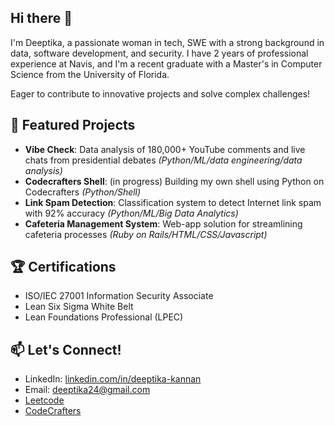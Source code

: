 ## Hi there 👋

I'm Deeptika, a passionate woman in tech, SWE with a strong background in data, software development, and security. I have 2 years of professional experience at Navis, and I'm a recent graduate with a Master's in Computer Science from the University of Florida. 

Eager to contribute to innovative projects and solve complex challenges!

## 🚀 Featured Projects

- **Vibe Check**: Data analysis of 180,000+ YouTube comments and live chats from presidential debates _(Python/ML/data engineering/data analysis)_
- **Codecrafters Shell**: (in progress) Building my own shell using Python on Codecrafters _(Python/Shell)_
- **Link Spam Detection**: Classification system to detect Internet link spam with 92% accuracy _(Python/ML/Big Data Analytics)_
- **Cafeteria Management System**: Web-app solution for streamlining cafeteria processes _(Ruby on Rails/HTML/CSS/Javascript)_

## 🏆 Certifications

- ISO/IEC 27001 Information Security Associate
- Lean Six Sigma White Belt
- Lean Foundations Professional (LPEC)

## 📫 Let's Connect!

- LinkedIn: [linkedin.com/in/deeptika-kannan](https://linkedin.com/in/deeptika-kannan)
- Email: [deeptika24@gmail.com](deeptika24@gmail.com)
- [Leetcode](https://leetcode.com/u/deepsri1905/)
- [CodeCrafters](https://app.codecrafters.io/users/deeptika)

